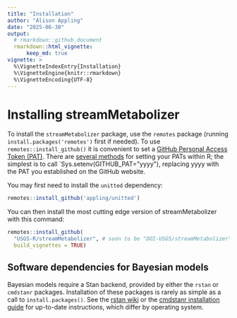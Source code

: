 ```yaml
---
title: "Installation"
author: "Alison Appling"
date: "2025-06-30"
output:
  # rmarkdown::github_document
  rmarkdown::html_vignette:
      keep_md: true
vignette: >
  %\VignetteIndexEntry{Installation}
  %\VignetteEngine{knitr::rmarkdown}
  %\VignetteEncoding{UTF-8}
---
```




# Installing streamMetabolizer

To install the `streamMetabolizer` package, use the `remotes` package (running `install.packages('remotes')` first if needed). To use `remotes::install_github()` it is convenient to set a [GitHub Personal Access Token (PAT)](https://docs.github.com/en/authentication/keeping-your-account-and-data-secure/managing-your-personal-access-tokens). There are [several methods](https://usethis.r-lib.org/articles/git-credentials.html) for setting your PATs within R; the simplest is to call `Sys.setenv(GITHUB_PAT="yyyy"),
replacing yyyy with the PAT you established on the GitHub website.

You may first need to install the `unitted` dependency:

``` r
remotes::install_github('appling/unitted')
```

You can then install the most cutting edge version of streamMetabolizer with this command:

``` r
remotes::install_github(
  "USGS-R/streamMetabolizer", # soon to be "DOI-USGS/streamMetabolizer"
  build_vignettes = TRUE)
```

## Software dependencies for Bayesian models

Bayesian models require a Stan backend, provided by either the `rstan` or `cmdstanr` packages. Installation of these packages is rarely as simple as a call to `install.packages()`. See the [rstan wiki](https://github.com/stan-dev/rstan/wiki) or the [cmdstanr installation guide](https://mc-stan.org/cmdstanr/articles/quick-start.html) for up-to-date instructions, which differ by operating system.
